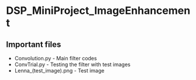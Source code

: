 # DSP_MiniProject_ImageEnhancement
## Important files
* Convolution.py - Main filter codes
* ConvTrial.py - Testing the filter with test images
* Lenna_(test_image).png - Test image

